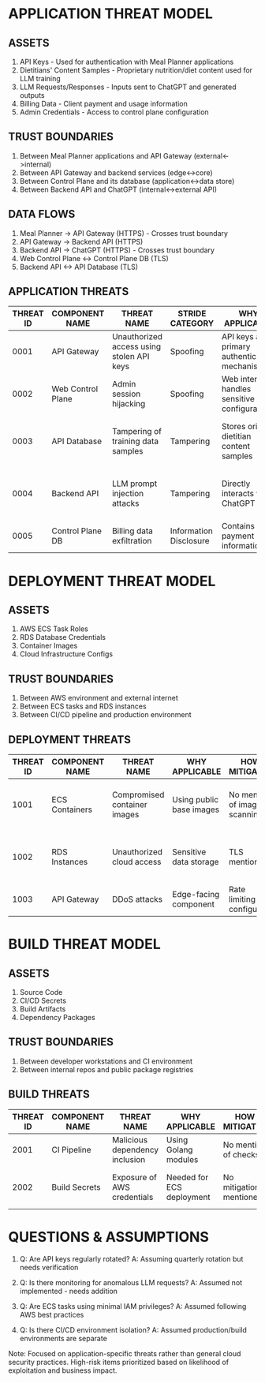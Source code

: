 # APPLICATION THREAT MODEL

## ASSETS
1. API Keys - Used for authentication with Meal Planner applications
2. Dietitians' Content Samples - Proprietary nutrition/diet content used for LLM training
3. LLM Requests/Responses - Inputs sent to ChatGPT and generated outputs
4. Billing Data - Client payment and usage information
5. Admin Credentials - Access to control plane configuration

## TRUST BOUNDARIES
1. Between Meal Planner applications and API Gateway (external<->internal)
2. Between API Gateway and backend services (edge<->core)
3. Between Control Plane and its database (application<->data store)
4. Between Backend API and ChatGPT (internal<->external API)

## DATA FLOWS
1. Meal Planner -> API Gateway (HTTPS) - Crosses trust boundary
2. API Gateway -> Backend API (HTTPS)
3. Backend API -> ChatGPT (HTTPS) - Crosses trust boundary
4. Web Control Plane <-> Control Plane DB (TLS)
5. Backend API <-> API Database (TLS)

## APPLICATION THREATS

| THREAT ID | COMPONENT NAME | THREAT NAME | STRIDE CATEGORY | WHY APPLICABLE | HOW MITIGATED | MITIGATION | LIKELIHOOD EXPLANATION | IMPACT EXPLANATION | RISK SEVERITY |
|-----------|----------------|-------------|------------------|----------------|---------------|------------|------------------------|--------------------|---------------|
| 0001 | API Gateway | Unauthorized access using stolen API keys | Spoofing | API keys are primary authentication mechanism | Rate limiting configured | Implement key rotation + anomaly detection | Medium - API keys could be leaked through client systems | High - Full access to API functionality | High |
| 0002 | Web Control Plane | Admin session hijacking | Spoofing | Web interface handles sensitive configurations | No mention of MFA | Implement session timeout + MFA | Medium - Web interfaces common attack surface | Critical - Full system compromise | High |
| 0003 | API Database | Tampering of training data samples | Tampering | Stores original dietitian content samples | TLS in transit mentioned | Implement integrity checks + WORM storage | Low-Medium | High - Could poison LLM outputs | Medium |
| 0004 | Backend API | LLM prompt injection attacks | Tampering | Directly interacts with ChatGPT | No mitigation mentioned | Implement input sanitization + output validation | High - Common LLM attack vector | Medium - Could generate incorrect content | High |
| 0005 | Control Plane DB | Billing data exfiltration | Information Disclosure | Contains payment information | TLS in transit | Encrypt sensitive fields at rest | Medium - Prime target for attackers | High - Financial/reputation damage | High |

# DEPLOYMENT THREAT MODEL

## ASSETS
1. AWS ECS Task Roles
2. RDS Database Credentials
3. Container Images
4. Cloud Infrastructure Configs

## TRUST BOUNDARIES
1. Between AWS environment and external internet
2. Between ECS tasks and RDS instances
3. Between CI/CD pipeline and production environment

## DEPLOYMENT THREATS

| THREAT ID | COMPONENT NAME | THREAT NAME | WHY APPLICABLE | HOW MITIGATED | MITIGATION | LIKELIHOOD EXPLANATION | IMPACT EXPLANATION | RISK SEVERITY |
|-----------|----------------|-------------|----------------|---------------|------------|------------------------|--------------------|---------------|
| 1001 | ECS Containers | Compromised container images | Using public base images | No mention of image scanning | Implement signed images + vulnerability scanning | Medium - Common supply chain attack | High - Backdoor access | High |
| 1002 | RDS Instances | Unauthorized cloud access | Sensitive data storage | TLS mentioned | Enable encryption at rest + IAM role protection | Medium - Cloud misconfigurations common | Critical - Data breach | High |
| 1003 | API Gateway | DDoS attacks | Edge-facing component | Rate limiting configured | Enable AWS Shield protection | High - Public endpoint | High - Service disruption | Medium |

# BUILD THREAT MODEL

## ASSETS
1. Source Code
2. CI/CD Secrets
3. Build Artifacts
4. Dependency Packages

## TRUST BOUNDARIES
1. Between developer workstations and CI environment
2. Between internal repos and public package registries

## BUILD THREATS

| THREAT ID | COMPONENT NAME | THREAT NAME | WHY APPLICABLE | HOW MITIGATED | MITIGATION | LIKELIHOOD EXPLANATION | IMPACT EXPLANATION | RISK SEVERITY |
|-----------|----------------|-------------|----------------|---------------|------------|------------------------|--------------------|---------------|
| 2001 | CI Pipeline | Malicious dependency inclusion | Using Golang modules | No mention of checks | Implement dependency scanning | Medium - Common supply chain risk | High - Backdoor introduction | High |
| 2002 | Build Secrets | Exposure of AWS credentials | Needed for ECS deployment | No mitigation mentioned | Use temporary cloud credentials | Medium - Common misconfiguration | High - Cloud account takeover | High |

# QUESTIONS & ASSUMPTIONS

1. Q: Are API keys regularly rotated?
   A: Assuming quarterly rotation but needs verification

2. Q: Is there monitoring for anomalous LLM requests?
   A: Assumed not implemented - needs addition

3. Q: Are ECS tasks using minimal IAM privileges?
   A: Assumed following AWS best practices

4. Q: Is there CI/CD environment isolation?
   A: Assumed production/build environments are separate

Note: Focused on application-specific threats rather than general cloud security practices. High-risk items prioritized based on likelihood of exploitation and business impact.

